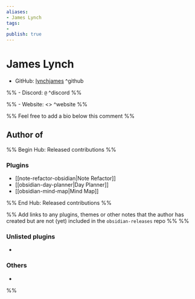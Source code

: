 ```yaml
---
aliases:
- James Lynch
tags: 
- 
publish: true
---
```


# James Lynch

- GitHub: [lynchjames](https://github.com/lynchjames/) ^github

%% - Discord: `@` ^discord %%

%% - Website: <> ^website %% 

<!-- - [[Publish sites|Publish site]]: ^publish -->

%% Feel free to add a bio below this comment %%


## Author of

%% Begin Hub: Released contributions %%
### Plugins
- [[note-refactor-obsidian|Note Refactor]]
- [[obsidian-day-planner|Day Planner]]
- [[obsidian-mind-map|Mind Map]]

%% End Hub: Released contributions %%

%% Add links to any plugins, themes or other notes that the author has created but are not (yet) included in the `obsidian-releases` repo %%
%%
### Unlisted plugins

- 

### Others

- 
%%

<!--
## Sponsor this author

- [[GitHub sponsors]]: [Sponsor @lynchjames on GitHub Sponsors](https://github.com/sponsors/lynchjames) ^github-sponsor
- [[Buy me a coffee]]: ^buy-me-a-coffee
- [[PayPal]]: ^paypal
- [[Patreon]]: ^patreon

-->

<!--
## Follow this author

- [[YouTube Channels|On YouTube]]: ^youtube
- Twitter: ^twitter
- ...
-->